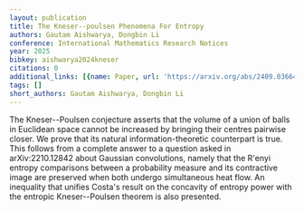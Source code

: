 ```yaml
---
layout: publication
title: The Kneser--poulsen Phenomena For Entropy
authors: Gautam Aishwarya, Dongbin Li
conference: International Mathematics Research Notices
year: 2025
bibkey: aishwarya2024kneser
citations: 0
additional_links: [{name: Paper, url: 'https://arxiv.org/abs/2409.03664'}]
tags: []
short_authors: Gautam Aishwarya, Dongbin Li
---
```

The Kneser--Poulsen conjecture asserts that the volume of a union of balls in
Euclidean space cannot be increased by bringing their centres pairwise closer.
We prove that its natural information-theoretic counterpart is true. This
follows from a complete answer to a question asked in arXiv:2210.12842 about
Gaussian convolutions, namely that the R\'enyi entropy comparisons between a
probability measure and its contractive image are preserved when both undergo
simultaneous heat flow. An inequality that unifies Costa's result on the
concavity of entropy power with the entropic Kneser--Poulsen theorem is also
presented.